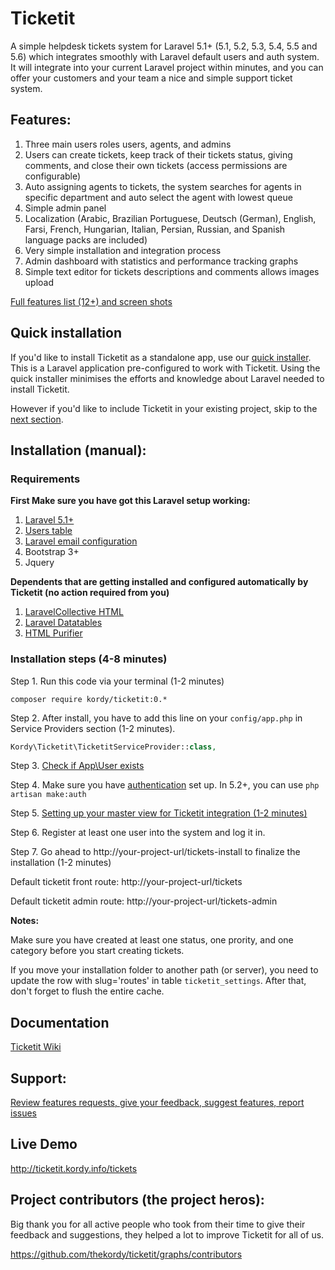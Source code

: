 # Ticketit

A simple helpdesk tickets system for Laravel 5.1+ (5.1, 5.2, 5.3, 5.4, 5.5 and 5.6) which integrates smoothly with Laravel default users and auth system. 
It will integrate into your current Laravel project within minutes, and you can offer your customers and your team a nice and simple support ticket system. 

## Features:
1. Three main users roles users, agents, and admins
2. Users can create tickets, keep track of their tickets status, giving comments, and close their own tickets (access permissions are configurable)
3. Auto assigning agents to tickets, the system searches for agents in specific department and auto select the agent with lowest queue
4. Simple admin panel 
5. Localization (Arabic, Brazilian Portuguese, Deutsch (German), English, Farsi, French, Hungarian, Italian, Persian, Russian, and Spanish language packs are included)
6. Very simple installation and integration process
7. Admin dashboard with statistics and performance tracking graphs
8. Simple text editor for tickets descriptions and comments allows images upload

[Full features list (12+) and screen shots](https://github.com/thekordy/ticketit/wiki/v0.2.3-Features)

## Quick installation

If you'd like to install Ticketit as a standalone app, use our [quick installer](https://github.com/balping/ticketit-app). This is a Laravel application pre-configured to work with Ticketit. Using the quick installer minimises the efforts and knowledge about Laravel needed to install Ticketit.

However if you'd like to include Ticketit in your existing project, skip to the [next section](#installation-manual).

## Installation (manual):

### Requirements
**First Make sure you have got this Laravel setup working:**

1. [Laravel 5.1+](http://laravel.com/docs/5.4#installation)
2. [Users table](http://laravel.com/docs/5.4/authentication)
3. [Laravel email configuration](http://laravel.com/docs/5.4/mail#sending-mail)
4. Bootstrap 3+
5. Jquery

**Dependents that are getting installed and configured automatically by Ticketit (no action required from you)**

1. [LaravelCollective HTML](https://github.com/laravelcollective/html)
2. [Laravel Datatables](https://github.com/yajra/laravel-datatables)
3. [HTML Purifier](https://github.com/mewebstudio/Purifier)


### Installation steps (4-8 minutes)


Step 1. Run this code via your terminal (1-2 minutes)
```shell
composer require kordy/ticketit:0.*
```

Step 2. After install, you have to add this line on your `config/app.php` in Service Providers section (1-2 minutes).
```php
Kordy\Ticketit\TicketitServiceProvider::class,
```

Step 3. [Check if App\User exists](https://github.com/thekordy/ticketit/wiki/Make-sure-that-App%5CUser-exists)

Step 4. Make sure you have [authentication](https://laravel.com/docs/5.4/authentication#introduction) set up. In 5.2+, you can use `php artisan make:auth`

Step 5. [Setting up your master view for Ticketit integration (1-2 minutes)](https://github.com/thekordy/ticketit/wiki/Integrating-Ticketit-views-with-your-project-template)

Step 6. Register at least one user into the system and log it in.

Step 7. Go ahead to http://your-project-url/tickets-install to finalize the installation (1-2 minutes)

Default ticketit front route: http://your-project-url/tickets

Default ticketit admin route: http://your-project-url/tickets-admin

**Notes:**

Make sure you have created at least one status, one prority, and one category before you start creating tickets.

If you move your installation folder to another path (or server), you need to update the row with slug='routes' in table `ticketit_settings`. After that, don't forget to flush the entire cache.

## Documentation
[Ticketit Wiki](https://github.com/thekordy/ticketit/wiki)

## Support:
[Review features requests, give your feedback, suggest features, report issues](https://github.com/thekordy/ticketit/issues)

## Live Demo
http://ticketit.kordy.info/tickets

## Project contributors (the project heros):

Big thank you for all active people who took from their time to give their feedback and suggestions, they helped a lot to improve Ticketit for all of us.

https://github.com/thekordy/ticketit/graphs/contributors
